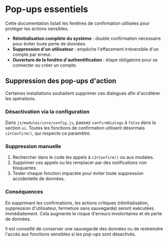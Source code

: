 # Pop-ups essentiels

Cette documentation listait les fenêtres de confirmation utilisées pour protéger les actions sensibles.

- **Réinitialisation complète du système** : double confirmation nécessaire pour éviter toute perte de données.
- **Suppression d'un utilisateur** : empêche l'effacement irréversible d'un compte par erreur.
- **Ouverture de la fenêtre d'authentification** : étape obligatoire pour se connecter ou créer un compte.

## Suppression des pop-ups d'action

Certaines installations souhaitent supprimer ces dialogues afin d'accélérer les opérations.

### Désactivation via la configuration

Dans `js/modules/core/config.js`, passez `confirmDialogs` à `false` dans la section `ui`.
Toutes les fonctions de confirmation utilisent désormais `c2rConfirm()`, qui respecte ce paramètre.

### Suppression manuelle

1. Rechercher dans le code les appels à `c2rConfirm()` ou aux modales.
2. Supprimer ces appels ou les remplacer par des notifications non bloquantes.
3. Tester chaque fonction impactée pour éviter toute suppression accidentelle de données.

### Conséquences

En supprimant les confirmations, les actions critiques (réinitialisation, suppression d'utilisateur, fermeture sans sauvegarde) seront exécutées immédiatement. Cela augmente le risque d'erreurs involontaires et de perte de données.

Il est conseillé de conserver une sauvegarde des données ou de restreindre l'accès aux fonctions sensibles si les pop-ups sont désactivés.
